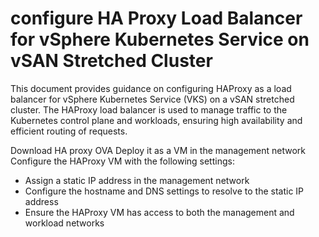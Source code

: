 # configure HA Proxy Load Balancer  for vSphere Kubernetes Service on vSAN Stretched Cluster

This document provides guidance on configuring HAProxy as a load balancer for vSphere Kubernetes Service (VKS) on a vSAN stretched cluster. The HAProxy load balancer is used to manage traffic to the Kubernetes control plane and workloads, ensuring high availability and efficient routing of requests.

Download HA proxy OVA
Deploy it as a VM in the management network
Configure the HAProxy VM with the following settings:
* Assign a static IP address in the management network
* Configure the hostname and DNS settings to resolve to the static IP address
* Ensure the HAProxy VM has access to both the management and workload networks 